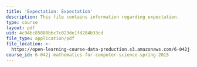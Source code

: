 ```yaml
---
title: 'Expectation: Expectation'
description: This file contains information regarding expectation.
type: course
layout: pdf
uid: 4c94bc85880bbc7c023de1fd284b33cd
file_type: application/pdf
file_location: >-
  https://open-learning-course-data-production.s3.amazonaws.com/6-042j-mathematics-for-computer-science-spring-2015/4c94bc85880bbc7c023de1fd284b33cd_MIT6_042JS15_Expectation.pdf
course_id: 6-042j-mathematics-for-computer-science-spring-2015
---
```

